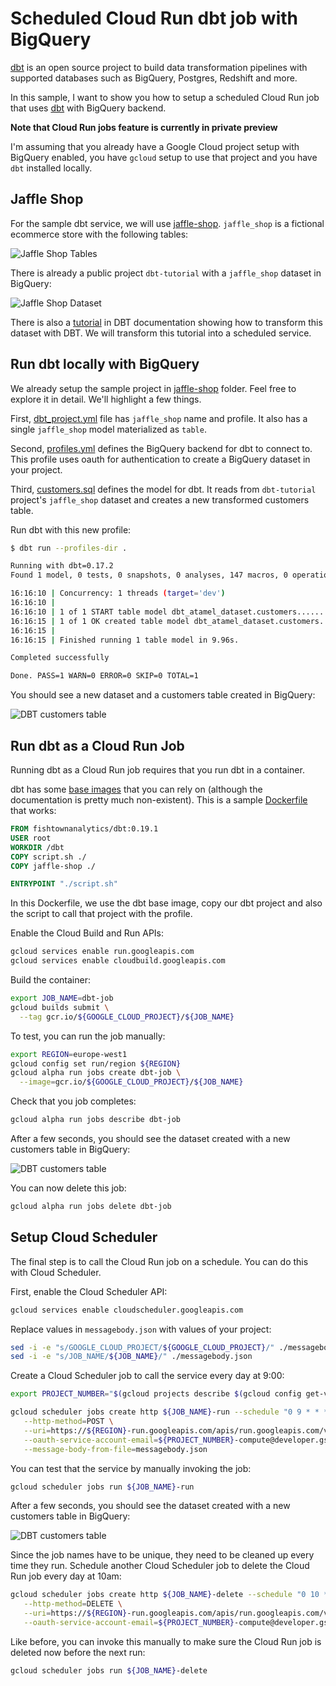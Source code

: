 # Scheduled Cloud Run dbt job with BigQuery

[dbt](https://docs.getdbt.com/) is an open source project to build data
transformation pipelines with supported databases such as BigQuery, Postgres,
Redshift and more.

In this sample, I want to show you how to setup a scheduled Cloud Run job
that uses [dbt](https://docs.getdbt.com/) with BigQuery backend.

**Note that Cloud Run jobs feature is currently in private preview**

I'm assuming that you already have a Google Cloud project setup with BigQuery
enabled, you have `gcloud` setup to use that project and you have `dbt`
installed locally.

## Jaffle Shop

For the sample dbt service, we will use
[jaffle-shop](https://github.com/fishtown-analytics/jaffle_shop). `jaffle_shop`
is a fictional ecommerce store with the following tables:

![Jaffle Shop Tables](https://raw.githubusercontent.com/fishtown-analytics/jaffle_shop/main/etc/jaffle_shop_erd.png)

There is already a public project `dbt-tutorial` with a `jaffle_shop` dataset
in BigQuery:

![Jaffle Shop Dataset](../docs/images/jaffleshop-dataset.png)

There is also a [tutorial](https://docs.getdbt.com/tutorial/setting-up) in DBT
documentation showing how to transform this dataset with DBT. We will transform
this tutorial into a scheduled service.

## Run dbt locally with BigQuery

We already setup the sample project in [jaffle-shop](jaffle-shop)
folder. Feel free to explore it in detail. We'll highlight a few things.

First, [dbt_project.yml](jaffle-shop/dbt_project.yml) file has `jaffle_shop` name and
profile. It also has a single `jaffle_shop` model materialized as `table`.

Second, [profiles.yml](jaffle-shop/profiles.yml) defines the BigQuery backend for dbt
to connect to. This profile uses oauth for authentication to create a BigQuery
dataset in your project.

Third, [customers.sql](jaffle-shop/models/customers.sql) defines the
model for dbt. It reads from `dbt-tutorial` project's `jaffle_shop` dataset and
creates a new transformed customers table.

Run dbt with this new profile:

```sh
$ dbt run --profiles-dir .

Running with dbt=0.17.2
Found 1 model, 0 tests, 0 snapshots, 0 analyses, 147 macros, 0 operations, 0 seed files, 0 sources

16:16:10 | Concurrency: 1 threads (target='dev')
16:16:10 |
16:16:10 | 1 of 1 START table model dbt_atamel_dataset.customers................ [RUN]
16:16:15 | 1 of 1 OK created table model dbt_atamel_dataset.customers........... [CREATE TABLE (100) in 4.84s]
16:16:15 |
16:16:15 | Finished running 1 table model in 9.96s.

Completed successfully

Done. PASS=1 WARN=0 ERROR=0 SKIP=0 TOTAL=1
```

You should see a new dataset and a customers table created in BigQuery:

![DBT customers table](../docs/images/dbt-customers-table.png)

## Run dbt as a Cloud Run Job

Running dbt as a Cloud Run job requires that you run dbt in a container.

dbt has some [base images](https://hub.docker.com/r/fishtownanalytics/dbt/tags)
that you can rely on (although the documentation is pretty much non-existent).
This is a sample [Dockerfile](Dockerfile) that works:

```dockerfile
FROM fishtownanalytics/dbt:0.19.1
USER root
WORKDIR /dbt
COPY script.sh ./
COPY jaffle-shop ./

ENTRYPOINT "./script.sh"
```

In this Dockerfile, we use the dbt base image, copy our dbt project and also the
script to call that project with the profile.

Enable the Cloud Build and Run APIs:

```sh
gcloud services enable run.googleapis.com
gcloud services enable cloudbuild.googleapis.com
```

Build the container:

```sh
export JOB_NAME=dbt-job
gcloud builds submit \
  --tag gcr.io/${GOOGLE_CLOUD_PROJECT}/${JOB_NAME}
```

To test, you can run the job manually:

```sh
export REGION=europe-west1
gcloud config set run/region ${REGION}
gcloud alpha run jobs create dbt-job \
  --image=gcr.io/${GOOGLE_CLOUD_PROJECT}/${JOB_NAME}
```

Check that you job completes:

```sh
gcloud alpha run jobs describe dbt-job
```

After a few seconds, you should see the dataset created with a new
customers table in BigQuery:

![DBT customers table](../docs/images/dbt-customers-table2.png)

You can now delete this job:

```sh
gcloud alpha run jobs delete dbt-job
```

## Setup Cloud Scheduler

The final step is to call the Cloud Run job on a schedule. You can do this
with Cloud Scheduler.

First, enable the Cloud Scheduler API:

```sh
gcloud services enable cloudscheduler.googleapis.com
```

Replace values in `messagebody.json` with values of your project:

```sh
sed -i -e "s/GOOGLE_CLOUD_PROJECT/${GOOGLE_CLOUD_PROJECT}/" ./messagebody.json
sed -i -e "s/JOB_NAME/${JOB_NAME}/" ./messagebody.json
```

Create a Cloud Scheduler job to call the service every day at 9:00:

```sh
export PROJECT_NUMBER="$(gcloud projects describe $(gcloud config get-value project) --format='value(projectNumber)')"

gcloud scheduler jobs create http ${JOB_NAME}-run --schedule "0 9 * * *" \
   --http-method=POST \
   --uri=https://${REGION}-run.googleapis.com/apis/run.googleapis.com/v1alpha1/namespaces/${GOOGLE_CLOUD_PROJECT}/jobs \
   --oauth-service-account-email=${PROJECT_NUMBER}-compute@developer.gserviceaccount.com \
   --message-body-from-file=messagebody.json
```

You can test that the service by manually invoking the job:

```sh
gcloud scheduler jobs run ${JOB_NAME}-run
```

After a few seconds, you should see the dataset created with a new
customers table in BigQuery:

![DBT customers table](../docs/images/dbt-customers-table2.png)

Since the job names have to be unique, they need to be cleaned up every time
they run. Schedule another Cloud Scheduler job to delete the Cloud Run job every
day at 10am:

```sh
gcloud scheduler jobs create http ${JOB_NAME}-delete --schedule "0 10 * * *" \
   --http-method=DELETE \
   --uri=https://${REGION}-run.googleapis.com/apis/run.googleapis.com/v1alpha1/namespaces/${GOOGLE_CLOUD_PROJECT}/jobs/${JOB_NAME} \
   --oauth-service-account-email=${PROJECT_NUMBER}-compute@developer.gserviceaccount.com
```

Like before, you can invoke this manually to make sure the Cloud Run job is
deleted now before the next run:

```sh
gcloud scheduler jobs run ${JOB_NAME}-delete
```
